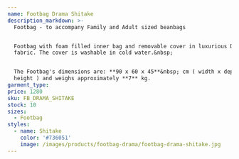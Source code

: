 ```yaml
---
name: Footbag Drama Shitake
description_markdown: >-
  Footbag - to accompany Family and Adult sized beanbags


  Footbag with foam filled inner bag and removable cover in luxurious Drama
  fabric. The cover is washable in cold water.&nbsp;


  The Footbag's dimensions are: **90 x 60 x 45**&nbsp; cm ( width x depth x
  height ) and weighs approximately **7** kg.
garment_type:
price: 1280
sku: FB_DRAMA_SHITAKE
stock: 10
sizes:
  - Footbag
styles:
  - name: Shitake
    color: '#736051'
    image: /images/products/footbag-drama/footbag-drama-shitake.jpg
---
```


